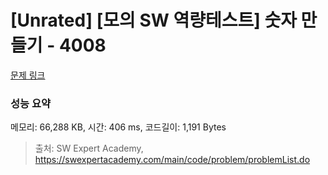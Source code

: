 # [Unrated] [모의 SW 역량테스트] 숫자 만들기 - 4008 

[문제 링크](https://swexpertacademy.com/main/code/problem/problemDetail.do?contestProbId=AWIeRZV6kBUDFAVH) 

### 성능 요약

메모리: 66,288 KB, 시간: 406 ms, 코드길이: 1,191 Bytes



> 출처: SW Expert Academy, https://swexpertacademy.com/main/code/problem/problemList.do